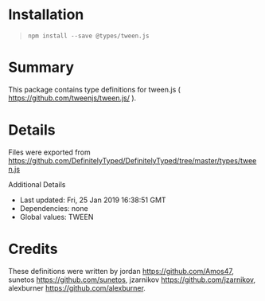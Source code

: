 # Installation
> `npm install --save @types/tween.js`

# Summary
This package contains type definitions for tween.js ( https://github.com/tweenjs/tween.js/ ).

# Details
Files were exported from https://github.com/DefinitelyTyped/DefinitelyTyped/tree/master/types/tween.js

Additional Details
 * Last updated: Fri, 25 Jan 2019 16:38:51 GMT
 * Dependencies: none
 * Global values: TWEEN

# Credits
These definitions were written by jordan <https://github.com/Amos47>, sunetos <https://github.com/sunetos>, jzarnikov <https://github.com/jzarnikov>, alexburner <https://github.com/alexburner>.
